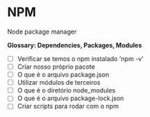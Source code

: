 # NPM

Node package manager

__Glossary: Dependencies, Packages, Modules__

- [ ] Verificar se temos o npm instalado 'npm -v'
- [ ] Criar nosso próprio pacote
- [ ] O que é o arquivo package.json
- [ ] Utilizar módulos de terceiros
- [ ] O que é o diretório node_modules
- [ ] O que é o arquivo package-lock.json
- [ ] Criar scripts para rodar com o npm
